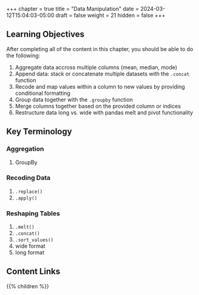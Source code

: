 +++
chapter = true
title = "Data Manipulation"
date = 2024-03-12T15:04:03-05:00
draft = false
weight = 21
hidden = false
+++

## Learning Objectives
After completing all of the content in this chapter, you should be able to do the following:
1. Aggregate data accross multiple columns (mean, median, mode)
1. Append data: stack or concatenate multiple datasets with the `.concat` function
1. Recode and map values within a column to new values by providing conditional formatting
1. Group data together with the `.groupby` function
1. Merge columns together based on the provided column or indices
1. Restructure data long vs. wide with pandas melt and pivot functionality

## Key Terminology

### Aggregation
1. GroupBy

### Recoding Data
1. `.replace()`
1. `.apply()`

### Reshaping Tables
1. `.melt()`
1. `.concat()`
1. `.sort_values()`
1. wide format
1. long format

## Content Links

{{% children %}}
